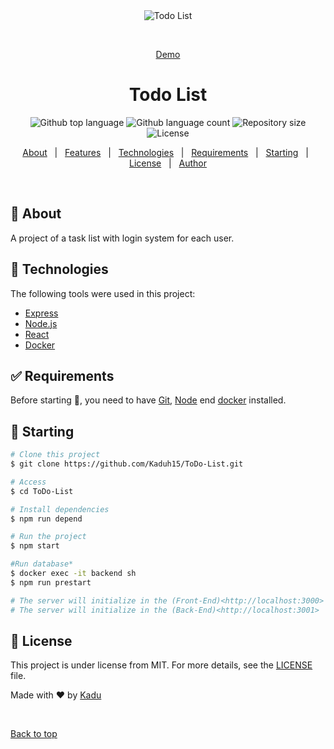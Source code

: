 <div align="center" id="top"> 
  <img src="./.github/ap.gif" alt="Todo List" />

  &#xa0;

  <a href="https://todo-list-kaduh15.vercel.app/">Demo</a>
</div>

<h1 align="center">Todo List</h1>

<p align="center">
  <img alt="Github top language" src="https://img.shields.io/github/languages/top/kaduh15/todo-list?color=56BEB8">

  <img alt="Github language count" src="https://img.shields.io/github/languages/count/kaduh15/todo-list?color=56BEB8">

  <img alt="Repository size" src="https://img.shields.io/github/repo-size/kaduh15/todo-list?color=56BEB8">

  <img alt="License" src="https://img.shields.io/github/license/kaduh15/todo-list?color=56BEB8">

  <!-- <img alt="Github issues" src="https://img.shields.io/github/issues/kaduh15/todo-list?color=56BEB8" /> -->

  <!-- <img alt="Github forks" src="https://img.shields.io/github/forks/kaduh15/todo-list?color=56BEB8" /> -->

  <!-- <img alt="Github stars" src="https://img.shields.io/github/stars/kaduh15/todo-list?color=56BEB8" /> -->
</p>

<!-- Status -->

<!-- <h4 align="center"> 
	🚧  Todo List 🚀 Under construction...  🚧
</h4> 

<hr> -->

<p align="center">
  <a href="#dart-about">About</a> &#xa0; | &#xa0; 
  <a href="#sparkles-features">Features</a> &#xa0; | &#xa0;
  <a href="#rocket-technologies">Technologies</a> &#xa0; | &#xa0;
  <a href="#white_check_mark-requirements">Requirements</a> &#xa0; | &#xa0;
  <a href="#checkered_flag-starting">Starting</a> &#xa0; | &#xa0;
  <a href="#memo-license">License</a> &#xa0; | &#xa0;
  <a href="https://github.com/kaduh15" target="_blank">Author</a>
</p>

<br>

## :dart: About ##

A project of a task list with login system for each user.

## :rocket: Technologies ##

The following tools were used in this project:

- [Express](https://expressjs.com/)
- [Node.js](https://nodejs.org/en/)
- [React](https://pt-br.reactjs.org/)
- [Docker](https://www.docker.com/)

## :white_check_mark: Requirements ##

Before starting :checkered_flag:, you need to have [Git](https://git-scm.com), [Node](https://nodejs.org/en/) end [docker](https://www.docker.com/) installed.

## :checkered_flag: Starting ##

```bash
# Clone this project
$ git clone https://github.com/Kaduh15/ToDo-List.git

# Access
$ cd ToDo-List

# Install dependencies
$ npm run depend

# Run the project
$ npm start

#Run database* 
$ docker exec -it backend sh
$ npm run prestart 

# The server will initialize in the (Front-End)<http://localhost:3000>
# The server will initialize in the (Back-End)<http://localhost:3001>
```

## :memo: License ##

This project is under license from MIT. For more details, see the [LICENSE](LICENSE.md) file.


Made with :heart: by <a href="https://github.com/kaduh15" target="_blank">Kadu</a>

&#xa0;

<a href="#top">Back to top</a>

